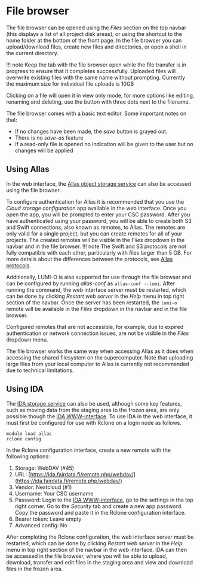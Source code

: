 # File browser

The file browser can be opened using the _Files_ section on the top navbar (this displays a list of all project disk areas), or using 
the shortcut to the home folder at the bottom of the front page. In the file browser
you can upload/download files, create new files and directories, or open a shell in the current directory. 

!!! note
    Keep the tab with the file browser open while the file transfer is in progress to ensure that it completes successfully.
    Uploaded files will overwrite existing files with the same name without prompting.
    Currently the maximum size for individual file uploads is 10GB

Clicking on a file will open it in view only mode, for more options like editing, renaming and deleting, use the button with three dots next to the filename. 

The file browser comes with a basic text editor. Some important notes on that:

- If no changes have been made, the _save_ button is grayed out.
- There is no _save-as_ feature
- If a read-only file is opened no indication will be given to the user but no changes will be applied

## Using Allas

In the web interface, the [Allas object storage service](../../../computing/allas) can also be accessed
using the file browser.

To configure authentication for Allas it is recommended that you use the _Cloud storage configuration_ app available in the web interface.
Once you open the app, you will be prompted to enter your CSC password.
After you have authenticated using your password, you will be able to create both S3 and Swift connections, also known as remotes, to Allas.
The remotes are only valid for a single project, but you can create remotes for all of your projects.
The created remotes will be visible in the _Files_ dropdown in the navbar and in the file browser.
!!! note
    The Swift and S3 protocols are not fully compatible with each other, particularly with files larger than 5 GB.
    For more details about the differences between the protocols, see [Allas protocols](../../../data/Allas/introduction/#protocols).

Additionally, LUMI-O is also supported for use through the file browser and can be configured by
running _allas-conf_ as `allas-conf --lumi`.
After running the command, the web interface server must be restarted, which can be done by clicking
_Restart web server_ in the _Help_ menu in top right section of the navbar.
Once the server has been restarted, the `lumi-o` remote will be available in the _Files_ dropdown
in the navbar and in the file browser.

Configured remotes that are not accessible, for example, due to expired authentication or network
connection issues, are not be visible in the _Files_ dropdown menu.

The file browser works the same way when accessing Allas as it does when accessing the shared
filesystem on the supercomputer.
Note that uploading large files from your local computer to Allas is currently not recommended due
to technical limitations.


## Using IDA

The [IDA storage service](../../../data/ida/using_ida)
can also be used, although some key features, such as moving data from the
staging area to the frozen area, are only possible though the [IDA WWW-interface](https://ida.fairdata.fi).
To use IDA in the web interface, it must first be configured for use with Rclone on a login node as follows.
```
module load allas
rclone config
```
In the Rclone configuration interface, create a new remote with the following options:

1. Storage: WebDAV (#45)
2. URL: [https://ida.fairdata.fi/remote.php/webdav/](https://ida.fairdata.fi/remote.php/webdav/)
3. Vendor: Nextcloud (#1)
4. Username: Your CSC username
5. Password: Login to the [IDA WWW-interface](https://ida.fairdata.fi), go to the settings in the top right corner.
    Go to the _Security_ tab and create a new app password.
    Copy the password and paste it in the Rclone configuration interface.
6. Bearer token: Leave empty
7. Advanced config: No

After completing the Rclone configuration, the web interface server must be restarted, which can be done by clicking
_Restart web server_ in the _Help_ menu in top right section of the navbar in the web interface.
IDA can then be accessed in the file browser, where you will be able to upload, download, transfer and edit files in the staging area
and view and download files in the frozen area.

